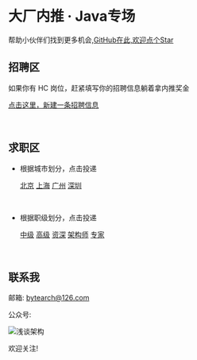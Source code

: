 # 大厂内推 · Java专场

帮助小伙伴们找到更多机会,[GitHub在此,欢迎点个Star](https://github.com/bytearch/BetterJob)
<br/>


## 招聘区

如果你有 HC 岗位，赶紧填写你的招聘信息躺着拿内推奖金

[点击这里，新建一条招聘信息](https://github.com/bytearch/BetterJob/issues/new?assignees=&labels=&template=job-information.md&title=JAVA-公司名-地点-岗位级别-薪资范围)

<br/>



## 求职区

* 根据城市划分，点击投递

  [北京](https://github.com/bytearch/BetterJob/issues?q=is%3Aissue+is%3Aopen+label%3A北京+project%3Abytearch/BetterJob/1)    [上海](https://github.com/bytearch/BetterJob/issues?q=is%3Aissue+is%3Aopen+label%3A上海+project%3Abytearch/BetterJob/1)    [广州](https://github.com/bytearch/BetterJob/issues?q=is%3Aissue+is%3Aopen+label%3A广州+project%3Abytearch/BetterJob/1)    [深圳](https://github.com/bytearch/BetterJob/issues?q=is%3Aissue+is%3Aopen+label%3A深圳+project%3Abytearch/BetterJob/1)    
  
<br/>



* 根据职级划分，点击投递

  [中级](https://github.com/bytearch/BetterJob/issues?q=is%3Aissue+is%3Aopen+label%3A中级+project%3Abytearch/BetterJob/1 )    [高级](https://github.com/bytearch/BetterJob/issues?q=is%3Aissue+is%3Aopen+label%3A高级+project%3Abytearch/BetterJob/1 )    [资深](https://github.com/bytearch/BetterJob/issues?q=is%3Aissue+is%3Aopen+label%3A资深+project%3Abytearch/BetterJob/1 )  [架构师](https://github.com/bytearch/BetterJob/issues?q=is%3Aissue+is%3Aopen+label%3A架构师+project%3Abytearch/BetterJob/1 )  [专家](https://github.com/bytearch/BetterJob/issues?q=is%3Aissue+is%3Aopen+label%3A专家+project%3Abytearch/BetterJob/1 )

<br/>

## 联系我

邮箱: bytearch@126.com

公众号: 

![浅谈架构](http://storage.bytearch.com/images/qrcode_demo_bytearch.jpg)

欢迎关注!
